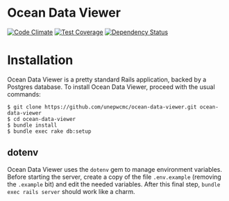 Ocean Data Viewer
======

[![Code Climate](https://codeclimate.com/github/unepwcmc/ocean-data-viewer/badges/gpa.svg)](https://codeclimate.com/github/unepwcmc/ocean-data-viewer)
[![Test Coverage](https://codeclimate.com/github/unepwcmc/ocean-data-viewer/badges/coverage.svg)](https://codeclimate.com/github/unepwcmc/ocean-data-viewer/coverage)
[![Dependency Status](https://gemnasium.com/unepwcmc/ocean-data-viewer.svg)](https://gemnasium.com/unepwcmc/ocean-data-viewer)

# Installation

Ocean Data Viewer is a pretty standard Rails application, backed by a Postgres database. To install Ocean Data Viewer, proceed with the usual commands:
```
$ git clone https://github.com/unepwcmc/ocean-data-viewer.git ocean-data-viewer
$ cd ocean-data-viewer
$ bundle install
$ bundle exec rake db:setup
```

## dotenv

Ocean Data Viewer uses the `dotenv` gem to manage environment variables. Before starting the server, create a copy of the file `.env.example` (removing the `.example` bit) and edit the needed variables. After this final step, `bundle exec rails server` should work like a charm.

